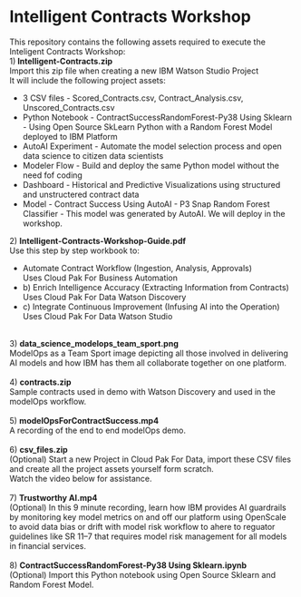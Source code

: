 # Intelligent Contracts Workshop
This repository contains the following assets required to execute the Inteligent Contracts Workshop:<br>
1)<b> Intelligent-Contracts.zip</b><br>
Import this zip file when creating a new  IBM Watson Studio Project<br>
It will include the following project assets:<br>
<ul>
  <li>3 CSV files - Scored_Contracts.csv, Contract_Analysis.csv, Unscored_Contracts.csv</li>
  <li>Python Notebook - ContractSuccessRandomForest-Py38 Using Sklearn - Using Open Source SkLearn Python with a Random Forest Model deployed to IBM Platform</li>
  <li>AutoAI Experiment - Automate the model selection process and open data science to citizen data scientists</li>
  <li>Modeler Flow - Build and deploy the same Python model without the need fof coding</li>
  <li>Dashboard - Historical and Predictive Visualizations using structured and unstructered contract data </li>
  <li>Model - Contract Success Using AutoAI - P3 Snap Random Forest Classifier - This model was generated by AutoAI. We will deploy in the workshop.
</ul>
2) <b>Intelligent-Contracts-Workshop-Guide.pdf</b><br>
Use this step by step workbook to:<br>
<ul>
<li>Automate Contract Workflow (Ingestion, Analysis, Approvals)<br>
     Uses Cloud Pak For Business Automation</li>
<li>b) Enrich Intelligence Accuracy (Extracting Information from Contracts)<br>
     Uses Cloud Pak For Data Watson Discovery</li>
<li>c) Integrate Continuous Improvement (Infusing AI into the Operation)<br>
     Uses Cloud Pak For Data Watson Studio</li>
  </ul><br>
3) <b>data_science_modelops_team_sport.png</b><br>
ModelOps as a Team Sport image depicting all those involved in delivering AI models and how IBM has them all collaborate together on one platform.<br><br>
4) <b>contracts.zip</b><br>
Sample contracts used in demo with Watson Discovery and used in the modelOps workflow.<br><br>
5) <b>modelOpsForContractSuccess.mp4</b><br>
A recording of the end to end modelOps demo.<br><br>
6) <b>csv_files.zip</b><br>
(Optional) Start a new Project in Cloud Pak For Data, import these CSV files and create all the project assets yourself form scratch.<br>
Watch the video below for assistance.<br><br>
7) <b>Trustworthy AI.mp4</b><br>
(Optional) In this 9 minute recording, learn how IBM provides AI guardrails by monitoring key model metrics on and off our platform using OpenScale to avoid data bias or drift with model risk workflow to ahere to reguator guidelines like SR 11–7 that requires model risk management for all models in financial services.<br><br>
8) <b>ContractSuccessRandomForest-Py38 Using Sklearn.ipynb</b><br>
(Optional) Import this Python notebook using Open Source Sklearn and Random Forest Model.<br>
